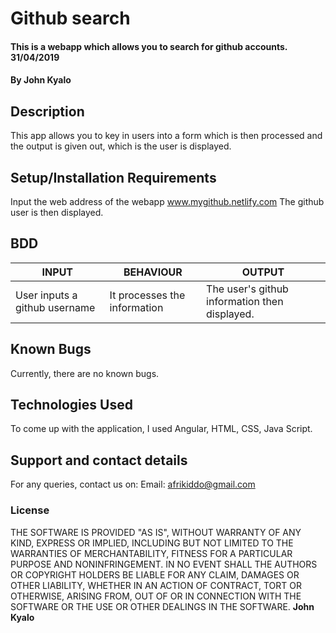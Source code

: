 # Github search
#### This is a webapp which allows you to search for github accounts. 31/04/2019
#### By **John Kyalo**
## Description
This app allows you to key in users into a form which is then processed and the output is given out, which is the user is displayed.
## Setup/Installation Requirements
Input the web address of the webapp www.mygithub.netlify.com
The github user is then displayed.
## BDD
| INPUT                             | BEHAVIOUR                   | OUTPUT                                                        |  
|-----------------------------------|-----------------------------|---------------------------------------------------------------|
| User inputs a github username     | It processes the information| The user's github information then displayed.                 |  

## Known Bugs
Currently, there are no known bugs.
## Technologies Used
To come up with the application, I used Angular, HTML, CSS, Java Script.
## Support and contact details
For any queries, contact us on:
Email: afrikiddo@gmail.com
### License
THE SOFTWARE IS PROVIDED "AS IS", WITHOUT WARRANTY OF ANY KIND, EXPRESS OR IMPLIED, INCLUDING BUT NOT LIMITED TO THE WARRANTIES OF MERCHANTABILITY, FITNESS FOR A PARTICULAR PURPOSE AND NONINFRINGEMENT. IN NO EVENT SHALL THE AUTHORS OR COPYRIGHT HOLDERS BE LIABLE FOR ANY CLAIM, DAMAGES OR OTHER LIABILITY, WHETHER IN AN ACTION OF CONTRACT, TORT OR OTHERWISE, ARISING FROM, OUT OF OR IN CONNECTION WITH THE SOFTWARE OR THE USE OR OTHER DEALINGS IN THE SOFTWARE. **John Kyalo**
